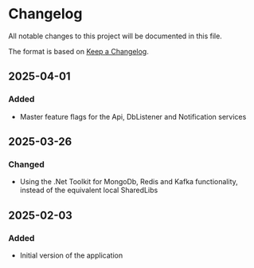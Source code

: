 # Changelog

All notable changes to this project will be documented in this file.

The format is based on [Keep a Changelog](https://keepachangelog.com/en/1.1.0/).

## 2025-04-01

### Added

- Master feature flags for the Api, DbListener and Notification services

## 2025-03-26

### Changed

- Using the .Net Toolkit for MongoDb, Redis and Kafka functionality, instead of the equivalent local SharedLibs

## 2025-02-03

### Added

- Initial version of the application